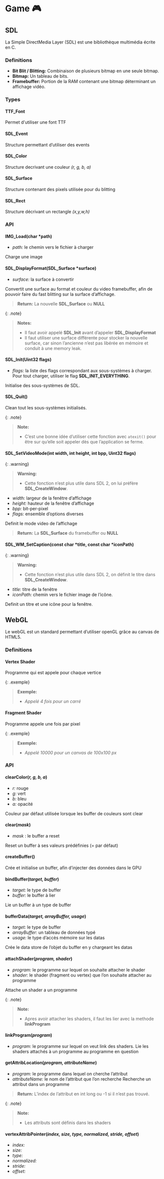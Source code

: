# Game  :video_game:
## SDL
La Simple DirectMedia Layer (SDL) est une bibliothèque multimédia écrite en C.

### Definitions
- **Bit Blit / Blitting:** Combinaison de plusieurs bitmap en une seule bitmap.
- **Bitmap:** Un tableau de bits.
- **Framebuffer:** Portion de la RAM contenant une bitmap déterminant un affichage vidéo.

### Types
#### TTF_Font
Permet d'utiliser une font TTF

#### SDL_Event
Structure permettant d’utiliser des events

#### SDL_Color
Structure decrivant une couleur *(r, g, b, a)*

#### SDL_Surface
Structure contenant des pixels utilisée pour du blitting

#### SDL_Rect
Structure décrivant un rectangle *(x,y,w,h)*

### API
#### IMG_Load(char *path)
- *path:* le chemin vers le fichier à charger

Charge une image

#### SDL_DisplayFormat(SDL_Surface *surface)
- *surface:* la surface à convertir

Convertit une surface au format et couleur du video framebuffer, afin de pouvoir faire du fast blitting sur la surface d’affichage.

> **Return:** La nouvelle **SDL_Surface** ou **NULL**

{: .note}
> **Notes:**
>
> - Il faut avoir appelé **SDL_Init** avant d’appeler **SDL_DisplayFormat**
> - Il faut utiliser une surface différente pour stocker la nouvelle surface, car sinon l’ancienne n’est pas libérée en mémoire et conduit à une memory leak.

#### SDL_Init(Uint32 flags)
- *flags:* la liste des flags correspondant aux sous-systèmes à charger. Pour tout charger, utiliser le flag **SDL_INIT_EVERYTHING**.

Initialise des sous-systèmes de SDL.

#### SDL_Quit()
Clean tout les sous-systèmes initialisés.

{: .note}
> **Note:**
>
> - C’est une bonne idée d’utiliser cette fonction avec `atexit()` pour être sur qu’elle soit appeler dès que l’application se ferme.

#### SDL_SetVideoMode(int width, int height, int bpp, Uint32 flags)

{: .warning}
> **Warning:**
>
> - Cette fonction n’est plus utile dans SDL 2, on lui préfère **SDL_CreateWindow**.

- *width:* largeur de la fenêtre d’affichage
- *height:* hauteur de la fenêtre d’affichage
- *bpp:* bit-per-pixel
- *flags:* ensemble d’options diverses

Definit le mode video de l’affichage

> **Return:** La **SDL_Surface** du framebuffer ou **NULL**

#### SDL_WM_SetCaption(const char *title, const char *iconPath)

{: .warning}
> **Warning:**
>
> - Cette fonction n’est plus utile dans SDL 2, on définit le titre dans **SDL_CreateWindow**.

- *title:* titre de la fenêtre
- *iconPath:* chemin vers le fichier image de l’icône.

Definit un titre et une icône pour la fenêtre.

## WebGL
Le webGL est un standard permettant d’utiliser openGL grâce au canvas de HTML5.

### Definitions
#### Vertex Shader
Programme qui est appele pour chaque vertice

{: .exemple}
> **Exemple:**
>
> - *Appelé 4 fois pour un carré*

#### Fragment Shader
Programme appele une fois par pixel

{: .exemple}
> **Exemple:**
>
> - *Appelé 10000 pour un canvas de 100x100 px*

### API
#### clearColor(*r, g, b, a*)
- *r:* rouge
- *g:* vert
- *b:* bleu
- *a:* opacité

Couleur par défaut utilisée lorsque les buffer de couleurs sont clear

#### clear(*mask*)
- *mask* : le buffer a reset

Reset un buffer à ses valeurs prédéfinies (= par défaut)

#### createBuffer()
Crée et initialise un buffer, afin d’injecter des données dans le GPU

#### bindBuffer(*target, buffer*)
- *target:* le type de buffer
- *buffer:* le buffer à lier

Lie un buffer à un type de buffer

#### bufferData(*target, arrayBuffer, usage*)
- *target:* le type de buffer
- *arrayBuffer:* un tableau de données typé
- *usage:* le type d’accès mémoire sur les datas

Crée le data store de l’objet du buffer en y chargeant les datas

#### attachShader(*program, shader*)
- *program:* le programme sur lequel on souhaite attacher le shader
- *shader:* le shader (fragment ou vertex) que l’on souhaite attacher au programme

Attache un shader a un programme

{: .note}
> **Note:**
>
> - Apres avoir attacher les shaders, il faut les lier avec la methode **linkProgram**

#### linkProgram(*program*)
- *program:* le programme sur lequel on veut link des shaders.
Lie les shaders attachés à un programme au programme en question

#### getAttribLocation(*program, attributeName*)
- *program:* le programme dans lequel on cherche l’attribut
- *attributeName:* le nom de l’attribut que l’on recherche
Recherche un attribut dans un programme

> **Return:** L’index de l’attribut en int long ou -1 si il n’est pas trouvé.

{: .note}
> **Note:**
>
> - Les attributs sont définis dans les shaders

#### vertexAttribPointer(*index, size, type, normalized, stride, offset*)
- *index:*
- *size:*
- *type:*
- *normalized:*
- *stride:*
- *offset:*
